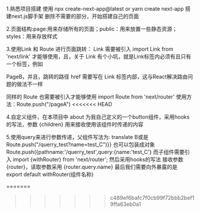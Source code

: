 1.熟悉项目搭建 使用 npx create-next-app@latest
or
yarn create next-app 搭建next.js脚手架 删除不需要的部分，开始搭建自己的页面

2.页面结构:page:用来存储所有的页面；public：用来放置一些静态资源；styles：用来存放样式

3.使用Link 和 Route 进行页面跳转：
Link 需要被引入 import Link from 'next/link' 才能够使用，且，关于 Link 有个小坑，就是Link标签内必须有且只有一个标签，例如
<Link  href="/pageB"><a>PageB</a></Link>，并且，跳转的路径 href 需要写在 Link 标签内部，这与React解决路由问题的做法不一样

同样的 Route 也需要被引入才能够使用 import Route from 'next/router'
使用方法：Route.push("/pageA")
<<<<<<< HEAD

4.自定义组件，在本项目中 about 为我自己定义的一个button组件，采用hooks的写法，参数 {children} 用来接收使用该组件时传递的内容

5.使用query来进行参数传递，父组件写法为: <Link  href="/querry_test?name=test_B"><a>translate B</a></Link>或是
Route.push("/querry_test?name=test_C")}} 也可以包装成对象 Route.push({pathname:'/querry_test',query:{name:'test_C'}
而子组件需要引入 import {withRouter} from 'next/router'; 然后采用hooks的写法 接收参数 {router}，读取参数采用 {router.query.name}
最后我们需要向外暴露的是 export default withRouter(组件名称)

=======
>>>>>>> c489ef6bafc7f0cb99f72bbb2bef19ffa63eb0a1
